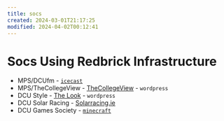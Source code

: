 ```yaml
---
title: socs
created: 2024-03-01T21:17:25
modified: 2024-04-02T00:12:41
---
```


# Socs Using Redbrick Infrastructure

- MPS/DCUfm - [`icecast`](icecast.md)
- MPS/TheCollegeView - [TheCollegeView](https://thecollegeview.ie) - `wordpress`
- DCU Style - [The Look](https://thelookonline.dcu.ie) - `wordpress`
- DCU Solar Racing - [Solarracing.ie](https://solarracing.ie)
- DCU Games Society - [`minecraft`](minecraft.md)
